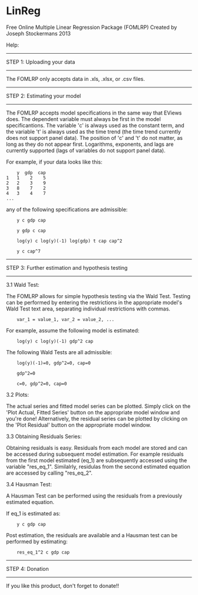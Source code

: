 LinReg
======

Free Online Multiple Linear Regression Package (FOMLRP)
Created by Joseph Stockermans 2013

Help:

**********************************************************************************************************************
STEP 1: Uploading your data
**********************************************************************************************************************

The FOMLRP only accepts data in .xls, .xlsx, or .csv files. 

**********************************************************************************************************************
STEP 2: Estimating your model
**********************************************************************************************************************

The FOMLRP accepts model specifications in the same way that EViews does. The dependent variable must always be first
in the model specificantions. The variable 'c' is always used as the constant term, and the variable 't' is always 
used as the time trend (the time trend currently does not support panel data). The position of 'c' and 't' do not matter,
as long as they do not appear first. Logarithms, exponents, and lags are currently supported (lags of variables do not 
support panel data).

For example, if your data looks like this:

        y  gdp  cap
    1   1    2    5
    2   2    3    9
    3   8    7    2
    4   3    4    7
    ...
    
any of the following specifications are admissible:

        y c gdp cap

        y gdp c cap

        log(y) c log(y)(-1) log(gdp) t cap cap^2

        y c cap^7

**********************************************************************************************************************
STEP 3: Further estimation and hypothesis testing
**********************************************************************************************************************

3.1 Wald Test:

The FOMLRP allows for simple hypothesis testing via the Wald Test. Testing can be performed by entering the restrictions
in the appropriate model's Wald Test text area, separating individual restrictions with commas.

        var_1 = value_1, var_2 = value_2, ...

For example, assume the following model is estimated:

        log(y) c log(y)(-1) gdp^2 cap
        
The following Wald Tests are all admissible:

        log(y)(-1)=0, gdp^2=0, cap=0

        gdp^2=0

        c=0, gdp^2=0, cap=0
        
3.2 Plots:

The actual series and fitted model series can be plotted. Simply click on the 'Plot Actual, Fitted Series' button on 
the appropriate model window and you're done! Alternatively, the residual series can be plotted by clicking on the
'Plot Residual' button on the appropriate model window.

3.3 Obtaining Residuals Series:

Obtaining residuals is easy. Residuals from each model are stored and can be accessed during subsequent model estimation. 
For example residuals from the first model estimated (eq_1) are subsequently accessed using the variable "res_eq_1". 
Similalrly, residulas from the second estimated equation are accessed by calling "res_eq_2".

3.4 Hausman Test:

A Hausman Test can be performed using the residuals from a previously estimated equation.       

If eq_1 is estimated as:

        y c gdp cap
        
Post estimation, the residuals are available and a Hausman test can be performed by estimating:

        res_eq_1^2 c gdp cap


**********************************************************************************************************************
STEP 4: Donation
**********************************************************************************************************************

If you like this product, don't forget to donate!!
